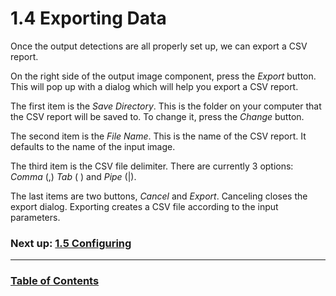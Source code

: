 # 1.4 Exporting Data

Once the output detections are all properly set up, we can export a CSV report.

On the right side of the output image component, press the *Export* button.
This will pop up with a dialog which will help you export a CSV report.

The first item is the *Save Directory*. This is the folder on your computer that the CSV report will be saved to.
To change it, press the *Change* button.

The second item is the *File Name*. This is the name of the CSV report. It defaults to the name of the input image.

The third item is the CSV file delimiter. There are currently 3 options: *Comma* (,) *Tab* (    ) and *Pipe* (|).

The last items are two buttons, *Cancel* and *Export*. Canceling closes the export dialog.
Exporting creates a CSV file according to the input parameters.

### Next up: [1.5 Configuring]($LOCAL/Configuring.md)

--------

### [Table of Contents]($LOCAL/TableOfContents.md)
